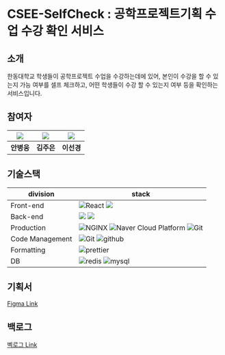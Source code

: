 # CSEE-SelfCheck : 공학프로젝트기획 수업 수강 확인 서비스

## 소개

한동대학교 학생들이 공학프로젝트 수업을 수강하는데에 있어, 본인이 수강을 할 수 있는지 가능 여부를 셀프 체크하고, 어떤 학생들이 수강 할 수 있는지 여부 등을 확인하는 서비스입니다.

## 참여자

| ![](https://github.com/gomster96.png) | ![](https://github.com/kimjueun1.png) | ![](https://github.com/skLee-HGU.png) |
| :--------------------------------------: | :-----------------------------------: | :------------------------------------: |
|             **안병웅**              |            **김주은**            |            **이선경**             |

## 기술스택

| division        | stack                                                                                                                                                                                                                                                                                                       |
| --------------- | ----------------------------------------------------------------------------------------------------------------------------------------------------------------------------------------------------------------------------------------------------------------------------------------------------------- |
| Front-end       |  ![React](https://img.shields.io/badge/React-lightblue?logo=React&colorA=gray) ![](https://i.imgur.com/0l2c3Fe.png)                                                                                                  |
| Back-end        |  <img src="https://img.shields.io/badge/springboot-6DB33F?style=for-the-badge&logo=springboot&logoColor=black"> <img src="https://img.shields.io/badge/jpa-6DB33F?style=for-the-badge&logo=springboot&logoColor=black">|
| Production      | ![NGINX](https://img.shields.io/badge/NGINX-green?logo=NginX&colorA=gray) ![Naver Cloud Platform](https://img.shields.io/badge/NCP-compact_server-9cf&color=brightgreen) ![Git](https://img.shields.io/badge/GitHub_Actions-purple?logo=github&colorA=gray)                                                 |
| Code Management | ![Git](https://img.shields.io/badge/Git-red?logo=Git&colorA=gray) ![github](https://img.shields.io/badge/GitHub-lightgray?logo=github&colorA=gray)                                                                                                                                                          |
| Formatting      | ![prettier](https://img.shields.io/badge/prettier-yellow?logo=prettier&colorA=gray)                                                                                                                                                                                                                         |
| DB              | ![redis](https://img.shields.io/badge/redis-red?logo=redis&colorA=gray) ![mysql](https://img.shields.io/badge/mysql-blue?logo=mySQL&colorA=gray)                                                                                                                                                            |

## 기획서

[Figma Link](https://www.figma.com/file/PWOrxikyK7YTAdcYR2YNtS/kimleean?node-id=0%3A1)

## 백로그

[벡로그 Link](https://docs.google.com/spreadsheets/d/1cXYQpNHGweEUXEMGLWghVJOcbHzv6ascIwQowCPS3Ys/edit#gid=0)

